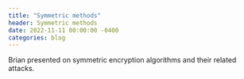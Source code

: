 ```yaml
---
title: "Symmetric methods"
header: Symmetric methods
date: 2022-11-11 00:00:00 -0400
categories: blog
---
```


Brian presented on symmetric encryption algorithms and their related attacks.
